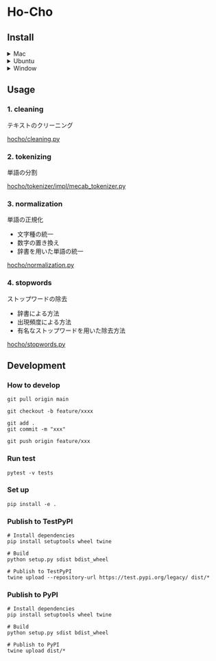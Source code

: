 # Ho-Cho
## Install
<details><summary>Mac</summary>

```shell
# Install MeCab
brew install mecab mecab-ipadic

# Install mecab-ipadic-neologd
git clone --depth 1 https://github.com/neologd/mecab-ipadic-neologd.git \
    && cd mecab-ipadic-neologd \
    && bin/install-mecab-ipadic-neologd -n -a -y
    && cd ..

pip install hocho
```
</details>

<details><summary>Ubuntu</summary>

```shell
# Install MeCab and mecab-ipadic-neologd
apt-get update && apt-get install -y mecab libmecab-dev mecab-ipadic mecab-ipadic-utf8

# Install mecab-ipadic-neologd
git clone --depth 1 https://github.com/neologd/mecab-ipadic-neologd.git \
    && cd mecab-ipadic-neologd \
    && bin/install-mecab-ipadic-neologd -n -a -y
    && cd ..

pip install hocho
```
</details>

<details><summary>Window</summary>

coming soon ...

</details>

## Usage
### 1. cleaning
テキストのクリーニング

[hocho/cleaning.py](https://github.com/gtaiyou24/hocho/blob/main/src/hocho/cleaning.py)

### 2. tokenizing
単語の分割

[hocho/tokenizer/impl/mecab_tokenizer.py](https://github.com/gtaiyou24/hocho/blob/main/src/hocho/tokenizer/impl/mecab_tokenizer.py)

### 3. normalization
単語の正規化

 - 文字種の統一
 - 数字の置き換え
 - 辞書を用いた単語の統一

[hocho/normalization.py](https://github.com/gtaiyou24/hocho/blob/main/src/hocho/normalization.py)

### 4. stopwords
ストップワードの除去

 - 辞書による方法
 - 出現頻度による方法
 - 有名なストップワードを用いた除去方法

[hocho/stopwords.py](https://github.com/gtaiyou24/hocho/blob/main/src/hocho/stopwords.py)

## Development
### How to develop
```shell
git pull origin main

git checkout -b feature/xxxx

git add .
git commit -m "xxx"

git push origin feature/xxx
```

### Run test
```shell
pytest -v tests
```

### Set up
```shell
pip install -e .
```

### Publish to TestPyPI
```shell
# Install dependencies
pip install setuptools wheel twine

# Build
python setup.py sdist bdist_wheel

# Publish to TestPyPI
twine upload --repository-url https://test.pypi.org/legacy/ dist/*
```

### Publish to PyPI
```shell
# Install dependencies
pip install setuptools wheel twine

# Build
python setup.py sdist bdist_wheel

# Publish to PyPI
twine upload dist/*
```